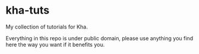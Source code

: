 # kha-tuts
My collection of tutorials for Kha. 

Everything in this repo is under public domain, please use anything you find here the way you want if it benefits you.
